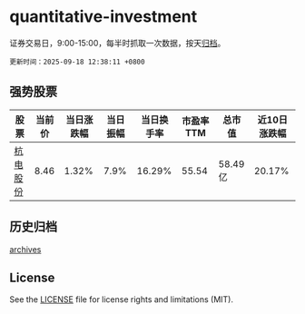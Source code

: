 # quantitative-investment

证券交易日，9:00-15:00，每半时抓取一次数据，按天[归档](archives)。

`更新时间：2025-09-18 12:38:11 +0800`

## 强势股票

|股票|当前价|当日涨跌幅|当日振幅|当日换手率|市盈率TTM|总市值|近10日涨跌幅|
|----|----|----|----|----|----|----|----|
|[杭电股份](https://xueqiu.com/S/SH603618)|8.46|1.32%|7.9%|16.29%|55.54|58.49亿|20.17%|

## 历史归档

[archives](archives)

## License

See the [LICENSE](LICENSE) file for license rights and limitations (MIT).